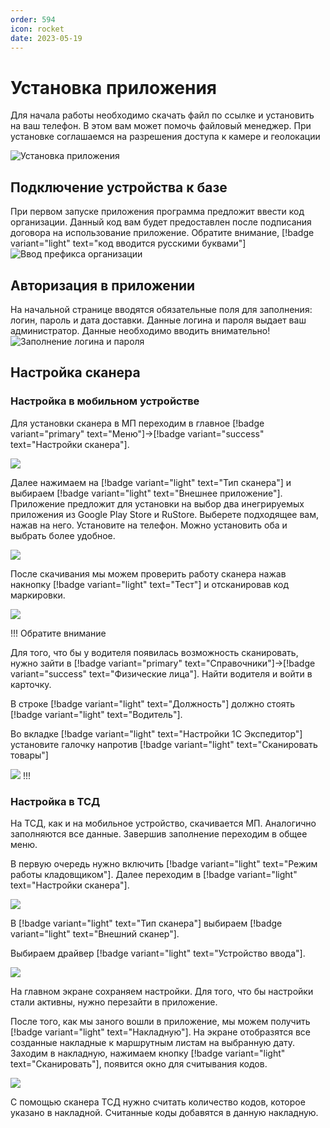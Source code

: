 ```yaml
---
order: 594
icon: rocket
date: 2023-05-19 
---
```


# Установка приложения  
Для начала работы необходимо скачать файл по ссылке и установить на ваш телефон. В этом вам может помочь файловый менеджер. При установке соглашаемся на разрешения доступа к камере и геолокации

![Установка приложения](/static/Установка.gif)


 
## Подключение устройства к базе

При первом запуске приложения программа предложит ввести код организации. Данный код вам будет предоставлен после подписания договора на использование приложение. Обратите внимание, [!badge variant="light" text="код вводится русскими буквами"] 
![Ввод префикса организации](/static/ОРГ.gif)

## Авторизация в приложении

На начальной странице вводятся обязательные поля для заполнения: логин, пароль и дата доставки. Данные логина и пароля выдает ваш администратор. Данные необходимо вводить внимательно!
![Заполнение логина и пароля](/static/Данные.gif)

## Настройка сканера

### Настройка в мобильном устройстве

Для установки сканера в МП переходим в главное [!badge variant="primary" text="Меню"]->[!badge variant="success" text="Настройки сканера"].

![](/images/администратор/п.jpg)

Далее нажимаем на [!badge variant="light" text="Тип сканера"] и выбираем [!badge variant="light" text="Внешнее приложение"].
Приложение предложит для установки на выбор два инегрируемых приложения из Google Play Store и RuStore. Выберете подходящее вам, нажав на него. Установите на телефон. Можно установить оба и выбрать более удобное.

![](/images/администратор/п1.jpg)

После скачивания мы можем проверить работу сканера нажав накнопку [!badge variant="light" text="Тест"] и отсканировав код маркировки.

![](/images/администратор/п.gif)

!!! Обратите внимание

Для того, что бы у водителя появилась возможность сканировать, нужно зайти в [!badge variant="primary" text="Справочники"]->[!badge variant="success" text="Физические лица"]. Найти водителя и войти в карточку.

В строке [!badge variant="light" text="Должность"] должно стоять [!badge variant="light" text="Водитель"].

Во вкладке [!badge variant="light" text="Настройки 1С Экспедитор"] установите галочку напротив [!badge variant="light" text="Сканировать товары"]

![](/images/администратор/п1.gif)
!!!

### Настройка в ТСД

На ТСД, как и на мобильное устройство, скачивается МП. Аналогично заполняются все данные. Завершив заполнение переходим в общее меню.

В первую очередь нужно включить [!badge variant="light" text="Режим работы кладовщиком"]. Далее переходим в [!badge variant="light" text="Настройки сканера"]. 

![](/images/администратор/п6.jpg)

В [!badge variant="light" text="Тип сканера"] выбираем [!badge variant="light" text="Внешний сканер"].

Выбираем драйвер [!badge variant="light" text="Устройство ввода"].

![](/images/администратор/п4.jpg)

На главном экране сохраняем настройки. Для того, что бы настройки стали активны, нужно перезайти в приложение.

После того, как мы заного вошли в приложение, мы можем получить [!badge variant="light" text="Накладную"]. На экране отобразятся все созданные накладные к маршрутным листам на выбранную дату. Заходим в накладную, нажимаем кнопку [!badge variant="light" text="Сканировать"], появится окно для считывания кодов.

![](/images/администратор/п7.jpg)

С помощью сканера ТСД нужно считать количество кодов, которое указано в накладной. Считанные коды добавятся в данную накладную. 





